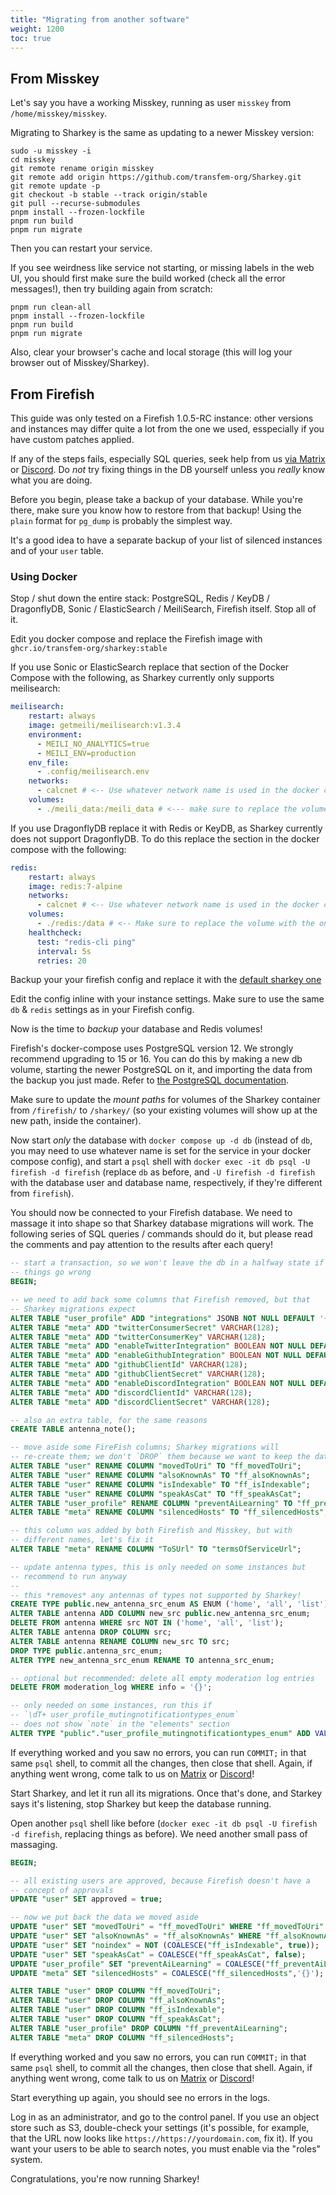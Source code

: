 ```yaml
---
title: "Migrating from another software"
weight: 1200
toc: true
---
```


## From Misskey

Let's say you have a working Misskey, running as user `misskey` from
`/home/misskey/misskey`.

Migrating to Sharkey is the same as updating to a newer Misskey
version:

    sudo -u misskey -i
    cd misskey
    git remote rename origin misskey
    git remote add origin https://github.com/transfem-org/Sharkey.git
    git remote update -p
    git checkout -b stable --track origin/stable
    git pull --recurse-submodules
    pnpm install --frozen-lockfile
    pnpm run build
    pnpm run migrate

Then you can restart your service.

If you see weirdness like service not starting, or missing labels in
the web UI, you should first make sure the build worked (check all the
error messages!), then try building again from scratch:

    pnpm run clean-all
    pnpm install --frozen-lockfile
    pnpm run build
    pnpm run migrate

Also, clear your browser's cache and local storage (this will log your
browser out of Misskey/Sharkey).

## From Firefish

This guide was only tested on a Firefish 1.0.5-RC instance: other
versions and instances may differ quite a lot from the one we used,
esspecially if you have custom patches applied.

If any of the steps fails, especially SQL queries, seek help from us
[via Matrix](https://matrix.to/#/#sharkey-support:shourai.de) or
[Discord](https://discord.gg/8hF6pMVWja). Do *not* try fixing things
in the DB yourself unless you *really* know what you are doing.

Before you begin, please take a backup of your database. While you're
there, make sure you know how to restore from that backup! Using the
`plain` format for `pg_dump` is probably the simplest way.

It's a good idea to have a separate backup of your list of silenced
instances and of your `user` table.

### Using Docker

Stop / shut down the entire stack: PostgreSQL, Redis / KeyDB /
DragonflyDB, Sonic / ElasticSearch / MeiliSearch, Firefish
itself. Stop all of it.

Edit you docker compose and replace the Firefish image with
`ghcr.io/transfem-org/sharkey:stable`

If you use Sonic or ElasticSearch replace that section of the Docker
Compose with the following, as Sharkey currently only supports
meilisearch:

```yml
meilisearch:
    restart: always
    image: getmeili/meilisearch:v1.3.4
    environment:
      - MEILI_NO_ANALYTICS=true
      - MEILI_ENV=production
    env_file:
      - .config/meilisearch.env
    networks:
      - calcnet # <-- Use whatever network name is used in the docker compose here
    volumes:
      - ./meili_data:/meili_data # <--- make sure to replace the volume with one that fits your existing docker compose
```

If you use DragonflyDB replace it with Redis or KeyDB, as Sharkey
currently does not support DragonflyDB. To do this replace the section
in the docker compose with the following:

```yml
redis:
    restart: always
    image: redis:7-alpine
    networks:
      - calcnet # <-- Use whatever network name is used in the docker compose here
    volumes:
      - ./redis:/data # <-- Make sure to replace the volume with the one used in your firefish docker compose
    healthcheck:
      test: "redis-cli ping"
      interval: 5s
      retries: 20
```

Backup your your firefish config and replace it with the [default
sharkey
one](https://raw.githubusercontent.com/transfem-org/Sharkey/develop/.config/example.yml)

Edit the config inline with your instance settings. Make sure to use
the same `db` & `redis` settings as in your Firefish config.

Now is the time to *backup* your database and Redis volumes!

Firefish's docker-compose uses PostgreSQL version 12. We strongly
recommend upgrading to 15 or 16. You can do this by making a new db
volume, starting the newer PostgreSQL on it, and importing the data
from the backup you just made. Refer to [the PostgreSQL
documentation](https://www.postgresql.org/docs/current/backup-dump.html).


Make sure to update the *mount paths* for volumes of the Sharkey
container from `/firefish/` to `/sharkey/` (so your existing volumes
will show up at the new path, inside the container).

Now start *only* the database with `docker compose up -d db` (instead
of `db`, you may need to use whatever name is set for the service in
your docker compose config), and start a `psql` shell with `docker
exec -it db psql -U firefish -d firefish` (replace `db` as before, and
`-U firefish -d firefish` with the database user and database name,
respectively, if they're different from `firefish`).

You should now be connected to your Firefish database. We need to
massage it into shape so that Sharkey database migrations will
work. The following series of SQL queries / commands should do it, but
please read the comments and pay attention to the results after each
query!

```sql
-- start a transaction, so we won't leave the db in a halfway state if
-- things go wrong
BEGIN;

-- we need to add back some columns that Firefish removed, but that
-- Sharkey migrations expect
ALTER TABLE "user_profile" ADD "integrations" JSONB NOT NULL DEFAULT '{}';
ALTER TABLE "meta" ADD "twitterConsumerSecret" VARCHAR(128);
ALTER TABLE "meta" ADD "twitterConsumerKey" VARCHAR(128);
ALTER TABLE "meta" ADD "enableTwitterIntegration" BOOLEAN NOT NULL DEFAULT false;
ALTER TABLE "meta" ADD "enableGithubIntegration" BOOLEAN NOT NULL DEFAULT false;
ALTER TABLE "meta" ADD "githubClientId" VARCHAR(128);
ALTER TABLE "meta" ADD "githubClientSecret" VARCHAR(128);
ALTER TABLE "meta" ADD "enableDiscordIntegration" BOOLEAN NOT NULL DEFAULT false;
ALTER TABLE "meta" ADD "discordClientId" VARCHAR(128);
ALTER TABLE "meta" ADD "discordClientSecret" VARCHAR(128);

-- also an extra table, for the same reasons
CREATE TABLE antenna_note();

-- move aside some FireFish columns; Sharkey migrations will
-- re-create them; we don't `DROP` them because we want to keep the data
ALTER TABLE "user" RENAME COLUMN "movedToUri" TO "ff_movedToUri";
ALTER TABLE "user" RENAME COLUMN "alsoKnownAs" TO "ff_alsoKnownAs";
ALTER TABLE "user" RENAME COLUMN "isIndexable" TO "ff_isIndexable";
ALTER TABLE "user" RENAME COLUMN "speakAsCat" TO "ff_speakAsCat";
ALTER TABLE "user_profile" RENAME COLUMN "preventAiLearning" TO "ff_preventAiLearning";
ALTER TABLE "meta" RENAME COLUMN "silencedHosts" TO "ff_silencedHosts";

-- this column was added by both Firefish and Misskey, but with
-- different names, let's fix it
ALTER TABLE "meta" RENAME COLUMN "ToSUrl" TO "termsOfServiceUrl";

-- update antenna types, this is only needed on some instances but
-- recommend to run anyway
--
-- this *removes* any antennas of types not supported by Sharkey!
CREATE TYPE public.new_antenna_src_enum AS ENUM ('home', 'all', 'list');
ALTER TABLE antenna ADD COLUMN new_src public.new_antenna_src_enum;
DELETE FROM antenna WHERE src NOT IN ('home', 'all', 'list');
ALTER TABLE antenna DROP COLUMN src;
ALTER TABLE antenna RENAME COLUMN new_src TO src;
DROP TYPE public.antenna_src_enum;
ALTER TYPE new_antenna_src_enum RENAME TO antenna_src_enum;

-- optional but recommended: delete all empty moderation log entries
DELETE FROM moderation_log WHERE info = '{}';

-- only needed on some instances, run this if
-- `\dT+ user_profile_mutingnotificationtypes_enum`
-- does not show `note` in the "elements" section
ALTER TYPE "public"."user_profile_mutingnotificationtypes_enum" ADD VALUE 'note';
```

If everything worked and you saw no errors, you can run `COMMIT;` in
that same `psql` shell, to commit all the changes, then close that
shell. Again, if anything went wrong, come talk to us on
[Matrix](https://matrix.to/#/#sharkey-support:shourai.de) or
[Discord](https://discord.gg/8hF6pMVWja)!

Start Sharkey, and let it run all its migrations. Once that's done,
and Starkey says it's listening, stop Sharkey but keep the database
running.

Open another `psql` shell like before (`docker exec -it db psql -U
firefish -d firefish`, replacing things as before). We need another
small pass of massaging.

```sql
BEGIN;

-- all existing users are approved, because Firefish doesn't have a
-- concept of approvals
UPDATE "user" SET approved = true;

-- now we put back the data we moved aside
UPDATE "user" SET "movedToUri" = "ff_movedToUri" WHERE "ff_movedToUri" IS NOT NULL;
UPDATE "user" SET "alsoKnownAs" = "ff_alsoKnownAs" WHERE "ff_alsoKnownAs" IS NOT NULL;
UPDATE "user" SET "noindex" = NOT (COALESCE("ff_isIndexable", true));
UPDATE "user" SET "speakAsCat" = COALESCE("ff_speakAsCat", false);
UPDATE "user_profile" SET "preventAiLearning" = COALESCE("ff_preventAiLearning", true);
UPDATE "meta" SET "silencedHosts" = COALESCE("ff_silencedHosts",'{}');

ALTER TABLE "user" DROP COLUMN "ff_movedToUri";
ALTER TABLE "user" DROP COLUMN "ff_alsoKnownAs";
ALTER TABLE "user" DROP COLUMN "ff_isIndexable";
ALTER TABLE "user" DROP COLUMN "ff_speakAsCat";
ALTER TABLE "user_profile" DROP COLUMN "ff_preventAiLearning";
ALTER TABLE "meta" DROP COLUMN "ff_silencedHosts";

```

If everything worked and you saw no errors, you can run `COMMIT;` in
that same `psql` shell, to commit all the changes, then close that
shell. Again, if anything went wrong, come talk to us on
[Matrix](https://matrix.to/#/#sharkey-support:shourai.de) or
[Discord](https://discord.gg/8hF6pMVWja)!

Start everything up again, you should see no errors in the logs.

Log in as an administrator, and go to the control panel.
If you use an object store such as S3, double-check your settings
(it's possible, for example, that the URL now looks like
`https://https://yourdomain.com`, fix it). If you want your users to
be able to search notes, you must enable via the "roles" system.

Congratulations, you're now running Sharkey!

